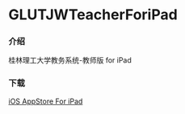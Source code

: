 # GLUTJWTeacherForiPad

### 介绍
桂林理工大学教务系统-教师版 for iPad

### 下载
[iOS AppStore For iPad](https://itunes.apple.com/cn/app/gui-lin-li-gong-da-xue-jiao/id945677727?l=en&mt=8)
